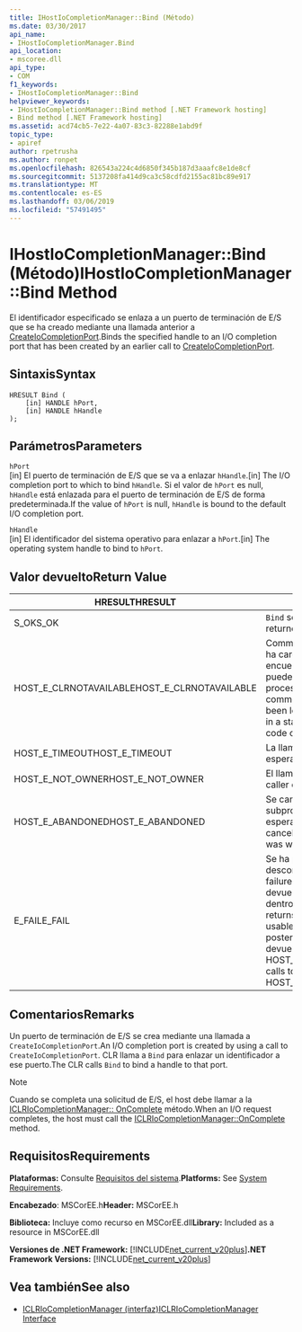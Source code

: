 ```yaml
---
title: IHostIoCompletionManager::Bind (Método)
ms.date: 03/30/2017
api_name:
- IHostIoCompletionManager.Bind
api_location:
- mscoree.dll
api_type:
- COM
f1_keywords:
- IHostIoCompletionManager::Bind
helpviewer_keywords:
- IHostIoCompletionManager::Bind method [.NET Framework hosting]
- Bind method [.NET Framework hosting]
ms.assetid: acd74cb5-7e22-4a07-83c3-82288e1abd9f
topic_type:
- apiref
author: rpetrusha
ms.author: ronpet
ms.openlocfilehash: 826543a224c4d6850f345b187d3aaafc8e1de8cf
ms.sourcegitcommit: 5137208fa414d9ca3c58cdfd2155ac81bc89e917
ms.translationtype: MT
ms.contentlocale: es-ES
ms.lasthandoff: 03/06/2019
ms.locfileid: "57491495"
---
```

# <a name="ihostiocompletionmanagerbind-method"></a><span data-ttu-id="ac8df-102">IHostIoCompletionManager::Bind (Método)</span><span class="sxs-lookup"><span data-stu-id="ac8df-102">IHostIoCompletionManager::Bind Method</span></span>
<span data-ttu-id="ac8df-103">El identificador especificado se enlaza a un puerto de terminación de E/S que se ha creado mediante una llamada anterior a [CreateIoCompletionPort](../../../../docs/framework/unmanaged-api/hosting/ihostiocompletionmanager-createiocompletionport-method.md).</span><span class="sxs-lookup"><span data-stu-id="ac8df-103">Binds the specified handle to an I/O completion port that has been created by an earlier call to [CreateIoCompletionPort](../../../../docs/framework/unmanaged-api/hosting/ihostiocompletionmanager-createiocompletionport-method.md).</span></span>  
  
## <a name="syntax"></a><span data-ttu-id="ac8df-104">Sintaxis</span><span class="sxs-lookup"><span data-stu-id="ac8df-104">Syntax</span></span>  
  
```  
HRESULT Bind (  
    [in] HANDLE hPort,  
    [in] HANDLE hHandle  
);  
```  
  
## <a name="parameters"></a><span data-ttu-id="ac8df-105">Parámetros</span><span class="sxs-lookup"><span data-stu-id="ac8df-105">Parameters</span></span>  
 `hPort`  
 <span data-ttu-id="ac8df-106">[in] El puerto de terminación de E/S que se va a enlazar `hHandle`.</span><span class="sxs-lookup"><span data-stu-id="ac8df-106">[in] The I/O completion port to which to bind `hHandle`.</span></span> <span data-ttu-id="ac8df-107">Si el valor de `hPort` es null, `hHandle` está enlazada para el puerto de terminación de E/S de forma predeterminada.</span><span class="sxs-lookup"><span data-stu-id="ac8df-107">If the value of `hPort` is null, `hHandle` is bound to the default I/O completion port.</span></span>  
  
 `hHandle`  
 <span data-ttu-id="ac8df-108">[in] El identificador del sistema operativo para enlazar a `hPort`.</span><span class="sxs-lookup"><span data-stu-id="ac8df-108">[in] The operating system handle to bind to `hPort`.</span></span>  
  
## <a name="return-value"></a><span data-ttu-id="ac8df-109">Valor devuelto</span><span class="sxs-lookup"><span data-stu-id="ac8df-109">Return Value</span></span>  
  
|<span data-ttu-id="ac8df-110">HRESULT</span><span class="sxs-lookup"><span data-stu-id="ac8df-110">HRESULT</span></span>|<span data-ttu-id="ac8df-111">Descripción</span><span class="sxs-lookup"><span data-stu-id="ac8df-111">Description</span></span>|  
|-------------|-----------------|  
|<span data-ttu-id="ac8df-112">S_OK</span><span class="sxs-lookup"><span data-stu-id="ac8df-112">S_OK</span></span>|<span data-ttu-id="ac8df-113">`Bind` se devolvió correctamente.</span><span class="sxs-lookup"><span data-stu-id="ac8df-113">`Bind` returned successfully.</span></span>|  
|<span data-ttu-id="ac8df-114">HOST_E_CLRNOTAVAILABLE</span><span class="sxs-lookup"><span data-stu-id="ac8df-114">HOST_E_CLRNOTAVAILABLE</span></span>|<span data-ttu-id="ac8df-115">Common language runtime (CLR) no se ha cargado en un proceso o el CLR se encuentra en un estado en el que no se puede ejecutar código administrado o procesar la llamada correctamente.</span><span class="sxs-lookup"><span data-stu-id="ac8df-115">The common language runtime (CLR) has not been loaded into a process, or the CLR is in a state in which it cannot run managed code or process the call successfully.</span></span>|  
|<span data-ttu-id="ac8df-116">HOST_E_TIMEOUT</span><span class="sxs-lookup"><span data-stu-id="ac8df-116">HOST_E_TIMEOUT</span></span>|<span data-ttu-id="ac8df-117">La llamada ha agotado el tiempo de espera.</span><span class="sxs-lookup"><span data-stu-id="ac8df-117">The call timed out.</span></span>|  
|<span data-ttu-id="ac8df-118">HOST_E_NOT_OWNER</span><span class="sxs-lookup"><span data-stu-id="ac8df-118">HOST_E_NOT_OWNER</span></span>|<span data-ttu-id="ac8df-119">El llamador no posee el bloqueo.</span><span class="sxs-lookup"><span data-stu-id="ac8df-119">The caller does not own the lock.</span></span>|  
|<span data-ttu-id="ac8df-120">HOST_E_ABANDONED</span><span class="sxs-lookup"><span data-stu-id="ac8df-120">HOST_E_ABANDONED</span></span>|<span data-ttu-id="ac8df-121">Se canceló un evento mientras un subproceso bloqueado o fibra estaba esperando en ella.</span><span class="sxs-lookup"><span data-stu-id="ac8df-121">An event was canceled while a blocked thread or fiber was waiting on it.</span></span>|  
|<span data-ttu-id="ac8df-122">E_FAIL</span><span class="sxs-lookup"><span data-stu-id="ac8df-122">E_FAIL</span></span>|<span data-ttu-id="ac8df-123">Se ha producido un error irrecuperable desconocido.</span><span class="sxs-lookup"><span data-stu-id="ac8df-123">An unknown catastrophic failure occurred.</span></span> <span data-ttu-id="ac8df-124">Cuando un método devuelve E_FAIL, CLR ya no es utilizable dentro del proceso.</span><span class="sxs-lookup"><span data-stu-id="ac8df-124">When a method returns E_FAIL, the CLR is no longer usable within the process.</span></span> <span data-ttu-id="ac8df-125">Las llamadas posteriores a métodos de hospedaje devuelven HOST_E_CLRNOTAVAILABLE.</span><span class="sxs-lookup"><span data-stu-id="ac8df-125">Subsequent calls to hosting methods return HOST_E_CLRNOTAVAILABLE.</span></span>|  
  
## <a name="remarks"></a><span data-ttu-id="ac8df-126">Comentarios</span><span class="sxs-lookup"><span data-stu-id="ac8df-126">Remarks</span></span>  
 <span data-ttu-id="ac8df-127">Un puerto de terminación de E/S se crea mediante una llamada a `CreateIoCompletionPort`.</span><span class="sxs-lookup"><span data-stu-id="ac8df-127">An I/O completion port is created by using a call to `CreateIoCompletionPort`.</span></span> <span data-ttu-id="ac8df-128">CLR llama a `Bind` para enlazar un identificador a ese puerto.</span><span class="sxs-lookup"><span data-stu-id="ac8df-128">The CLR calls `Bind` to bind a handle to that port.</span></span>  
  
> [!NOTE]
>  <span data-ttu-id="ac8df-129">Cuando se completa una solicitud de E/S, el host debe llamar a la [ICLRIoCompletionManager:: OnComplete](../../../../docs/framework/unmanaged-api/hosting/iclriocompletionmanager-oncomplete-method.md) método.</span><span class="sxs-lookup"><span data-stu-id="ac8df-129">When an I/O request completes, the host must call the [ICLRIoCompletionManager::OnComplete](../../../../docs/framework/unmanaged-api/hosting/iclriocompletionmanager-oncomplete-method.md) method.</span></span>  
  
## <a name="requirements"></a><span data-ttu-id="ac8df-130">Requisitos</span><span class="sxs-lookup"><span data-stu-id="ac8df-130">Requirements</span></span>  
 <span data-ttu-id="ac8df-131">**Plataformas:** Consulte [Requisitos del sistema](../../../../docs/framework/get-started/system-requirements.md).</span><span class="sxs-lookup"><span data-stu-id="ac8df-131">**Platforms:** See [System Requirements](../../../../docs/framework/get-started/system-requirements.md).</span></span>  
  
 <span data-ttu-id="ac8df-132">**Encabezado**: MSCorEE.h</span><span class="sxs-lookup"><span data-stu-id="ac8df-132">**Header:** MSCorEE.h</span></span>  
  
 <span data-ttu-id="ac8df-133">**Biblioteca:** Incluye como recurso en MSCorEE.dll</span><span class="sxs-lookup"><span data-stu-id="ac8df-133">**Library:** Included as a resource in MSCorEE.dll</span></span>  
  
 <span data-ttu-id="ac8df-134">**Versiones de .NET Framework:** [!INCLUDE[net_current_v20plus](../../../../includes/net-current-v20plus-md.md)]</span><span class="sxs-lookup"><span data-stu-id="ac8df-134">**.NET Framework Versions:** [!INCLUDE[net_current_v20plus](../../../../includes/net-current-v20plus-md.md)]</span></span>  
  
## <a name="see-also"></a><span data-ttu-id="ac8df-135">Vea también</span><span class="sxs-lookup"><span data-stu-id="ac8df-135">See also</span></span>
- [<span data-ttu-id="ac8df-136">ICLRIoCompletionManager (interfaz)</span><span class="sxs-lookup"><span data-stu-id="ac8df-136">ICLRIoCompletionManager Interface</span></span>](../../../../docs/framework/unmanaged-api/hosting/iclriocompletionmanager-interface.md)
